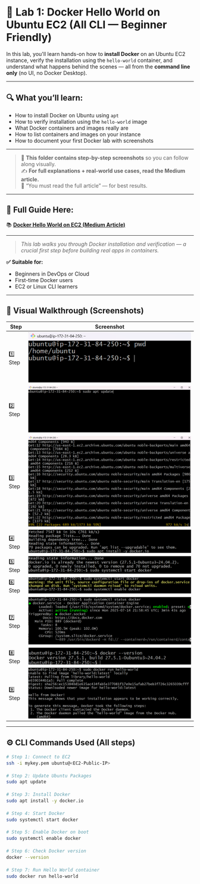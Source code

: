 # 🐳 Lab 1: Docker Hello World on Ubuntu EC2 (All CLI — Beginner Friendly)

In this lab, you'll learn hands-on how to **install Docker** on an Ubuntu EC2 instance, verify the installation using the `hello-world` container, and understand what happens behind the scenes — all from the **command line only** (no UI, no Docker Desktop).

---

## 🔍 What you’ll learn:

- How to install Docker on Ubuntu using `apt`
- How to verify installation using the `hello-world` image
- What Docker containers and images really are
- How to list containers and images on your instance
- How to document your first Docker lab with screenshots

---

> 📁 **This folder contains step-by-step screenshots** so you can follow along visually.  
> ✍️ **For full explanations + real-world use cases, read the Medium article.**  
> 💬 “You must read the full article” — for best results.

---

## 📖 Full Guide Here:
📚 **[Docker Hello World on EC2 (Medium Article)](https://medium.com/@sirohi-v/docker-hello-world-your-first-step-into-containers-1ead91672859)**

---

> _This lab walks you through Docker installation and verification — a crucial first step before building real apps in containers._

**✅ Suitable for:**
- Beginners in DevOps or Cloud
- First-time Docker users
- EC2 or Linux CLI learners

---

## 🧭 Visual Walkthrough (Screenshots)

| Step | Screenshot |
|------|------------|
| 1️⃣ Step | ![Step 1](./screenshots/1.png) |
| 2️⃣ Step | ![Step 2](./screenshots/2.png) |
| 3️⃣ Step | ![Step 3](./screenshots/3.png) |
| 4️⃣ Step | ![Step 4](./screenshots/4.png) |
| 5️⃣ Step | ![Step 5](./screenshots/5.png) |
| 6️⃣ Step | ![Step 6](./screenshots/6.png) |
| 7️⃣ Step | ![Step 7](./screenshots/7.png) |
| 8️⃣ Step | ![Step 8](./screenshots/8.png) |
| 9️⃣ Step | ![Step 9](./screenshots/9.png) |


---

## ⚙️ CLI Commands Used (All steps)

```bash
# Step 1: Connect to EC2
ssh -i mykey.pem ubuntu@<EC2-Public-IP>

# Step 2: Update Ubuntu Packages
sudo apt update

# Step 3: Install Docker
sudo apt install -y docker.io

# Step 4: Start Docker
sudo systemctl start docker

# Step 5: Enable Docker on boot
sudo systemctl enable docker

# Step 6: Check Docker version
docker --version

# Step 7: Run Hello World container
sudo docker run hello-world 

